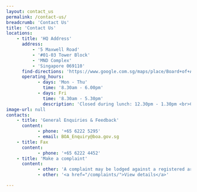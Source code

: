 ```yaml
---
layout: contact_us
permalink: /contact-us/
breadcrumb: 'Contact Us'
title: 'Contact Us'
locations:
    - title: 'HQ Address'
      address:
          - '5 Maxwell Road'
          - '#01-03 Tower Block'
          - 'MND Complex'
          - 'Singapore 069110'
      find-directions: 'https://www.google.com.sg/maps/place/Board+of+Architects+(BOA)/@1.2793714,103.8439926,17z/data=!3m1!4b1!4m5!3m4!1s0x31da1912b8578811:0x6b5e720d6eba45eb!8m2!3d1.2793714!4d103.8461813'
      operating_hours:
            - days: 'Mon - Thu'
              time: '8.30am - 6.00pm'
            - days: Fri
              time: '8.30am - 5.30pm'
              description: 'Closed during lunch: 12.30pm - 1.30pm <br>Closed on Weekends and Public Holidays'
image-url: null
contacts:
    - title: 'General Enquiries & Feedback'
      content:
            - phone: '+65 6222 5295'
            - email: BOA_Enquiry@boa.gov.sg
    - title: Fax
      content:
            - phone: '+65 6222 4452'
    - title: 'Make a complaint'
      content:
            - other: 'A complaint may be lodged against a registered architect if he has contravened the provisions of the Architects Act.'
            - other: '<a href="/complaints/">View details</a>'

---
```

